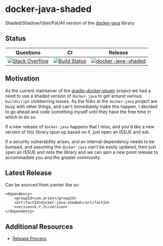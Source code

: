 # docker-java-shaded

Shaded/Shadow/Uber/Fat/All version of the [docker-java](https://github.com/docker-java/docker-java) library

## Status

| Questions | CI | Release |
| :---: | :---: | :---: |
| [![Stack Overflow](https://img.shields.io/badge/stack-overflow-4183C4.svg)](https://stackoverflow.com/questions/tagged/docker-java-shaded) | [![Build Status](https://travis-ci.org/project-aries/docker-java-shaded.svg?branch=master)](https://travis-ci.org/project-aries/docker-java-shaded) | [![docker-java-shaded](https://api.bintray.com/packages/project-aries/libs-release-local/docker-java-shaded/images/download.svg) ](https://bintray.com/project-aries/libs-release-local/docker-java-shaded/_latestVersion) |

## Motivation

As the current maintainer of the [gradle-docker-plugin](https://github.com/bmuschko/gradle-docker-plugin) project we had a need to use a shaded version of `docker-java` to get around various `buildscript` clobberring issues. As the folks at the `docker-java` project are busy with other things, and can't immediately make this happen, I decided to go ahead and code something myself until they have the free time in which to do so.

If a new release of `docker-java` happens that I miss, and you'd like a new version of this library spun up based on it, just open an ISSUE and ask.

If a security vulnerability arises, and an internal dependency needs to be bumped, and assuming the `docker-java` can't be easily updated, then just open an ISSUE and note the library and we can spin a new point release to accommadate you and the greater community.

## Latest Release

Can be sourced from jcenter like so:
```
<dependency>
    <groupId>com.aries</groupId>
    <artifactId>docker-java-shaded</artifactId>
    <version>X.Y.Z</version>
</dependency>
```

## Additional Resources

* [Release Process](https://github.com/project-aries/docker-java-shaded/blob/master/docs/RELEASE_PROCESS.md)

